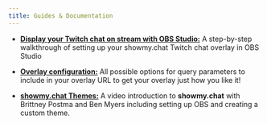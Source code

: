 ```yaml
---
title: Guides & Documentation
---
```


- **[Display your Twitch chat on stream with OBS Studio:](/docs/obs-studio/)** A step-by-step walkthrough of setting up your showmy.chat Twitch chat overlay in OBS Studio
- **[Overlay configuration:](/docs/configuration/)** All possible options for query parameters to include in your overlay URL to get your overlay just how you like it!

- **[showmy.chat Themes:](https://www.youtube.com/watch?v=RA_MAQppvME)** A video introduction to **showmy.chat** with Brittney Postma and Ben Myers including setting up OBS and creating a custom theme.
